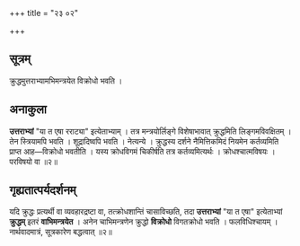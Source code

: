 +++
title = "२३ ०२"

+++
## सूत्रम्
क्रुद्धमुत्तराभ्यामभिमन्त्रयेत विक्रोधो भवति ।

## अनाकुला
**उत्तराभ्यां** "या त एषा रराट्या" इत्येताभ्याम् ।
तत्र मन्त्रयोर्लिङ्गे विशेषाभावात् क्रुद्धमिति लिङ्गमविवक्षितम् ।
तेन स्त्रियामपि भवति ।
शूद्रादिष्वपि भवति ।
नेत्यन्ये ।
क्रुद्धस्य दर्शने नैमित्तिकमिदं नियमेन कर्तव्यमिति प्राप्त आह—विक्रोधो भवतीति ।
यस्य क्रोधविगमं चिकीर्षति तत्र कर्तव्यमित्यर्थः ।
क्रोधश्चात्मविषयः ।
परविषयो वा ॥२॥

## गृह्यतात्पर्यदर्शनम्
यदि क्रुद्धः प्रत्यर्थी वा व्यवहारद्रष्टा वा, तत्क्रोधशान्तिं चासाविच्छति, तदा **उत्तराभ्यां** "या त एषा" इत्येताभ्यां **क्रुद्धम्** इतरं **वाभिमन्त्रयेत** ।
अनेन चाभिमन्त्रणेन क्रुद्धो **विक्रोधो** विगतक्रोधो भवति ।
फलविधिश्चायम् ।
नार्थवादमात्रं, सूत्रकारेण बद्धत्वात् ॥२॥
